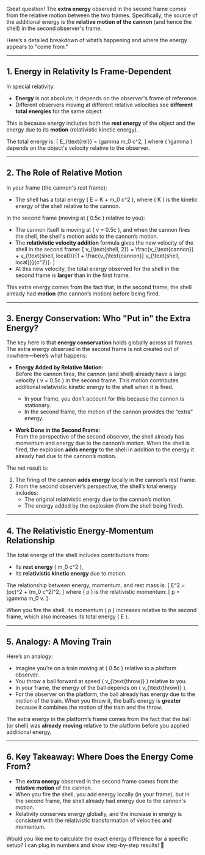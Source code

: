 Great question! The **extra energy** observed in the second frame comes from the relative motion between the two frames. Specifically, the source of the additional energy is the **relative motion of the cannon** (and hence the shell) in the second observer's frame.

Here’s a detailed breakdown of what’s happening and where the energy appears to "come from."

---

## **1. Energy in Relativity Is Frame-Dependent**
In special relativity:
- **Energy** is not absolute; it depends on the observer's frame of reference.
- Different observers moving at different relative velocities see **different total energies** for the same object.

This is because energy includes both the **rest energy** of the object and the energy due to its **motion** (relativistic kinetic energy).

The total energy is:
\[
E_{\text{rel}} = \gamma m_0 c^2,
\]
where \( \gamma \) depends on the object's velocity relative to the observer.

---

## **2. The Role of Relative Motion**
In your frame (the cannon's rest frame):
- The shell has a total energy \( E = K + m_0 c^2 \), where \( K \) is the kinetic energy of the shell relative to the cannon.

In the second frame (moving at \( 0.5c \) relative to you):
- The cannon itself is moving at \( v = 0.5c \), and when the cannon fires the shell, the shell's motion adds to the cannon’s motion.
- The **relativistic velocity addition** formula gives the new velocity of the shell in the second frame:
   \[
   v_{\text{shell, 2}} = \frac{v_{\text{cannon}} + v_{\text{shell, local}}}{1 + \frac{v_{\text{cannon}} v_{\text{shell, local}}}{c^2}}.
   \]
- At this new velocity, the total energy observed for the shell in the second frame is **larger** than in the first frame.

This extra energy comes from the fact that, in the second frame, the shell already had **motion** (the cannon’s motion) before being fired.

---

## **3. Energy Conservation: Who "Put in" the Extra Energy?**
The key here is that **energy conservation** holds globally across all frames. The extra energy observed in the second frame is not created out of nowhere—here’s what happens:

- **Energy Added by Relative Motion**:  
   Before the cannon fires, the cannon (and shell) already have a large velocity \( v = 0.5c \) in the second frame. This motion contributes additional relativistic kinetic energy to the shell when it is fired.
   - In your frame, you don’t account for this because the cannon is stationary.
   - In the second frame, the motion of the cannon provides the “extra” energy.

- **Work Done in the Second Frame**:  
   From the perspective of the second observer, the shell already has momentum and energy due to the cannon’s motion. When the shell is fired, the explosion **adds energy** to the shell in addition to the energy it already had due to the cannon’s motion.

The net result is:
1. The firing of the cannon **adds energy** locally in the cannon’s rest frame.
2. From the second observer’s perspective, the shell’s total energy includes:
   - The original relativistic energy due to the cannon’s motion.
   - The energy added by the explosion (from the shell being fired).

---

## **4. The Relativistic Energy-Momentum Relationship**
The total energy of the shell includes contributions from:
- Its **rest energy** \( m_0 c^2 \),
- Its **relativistic kinetic energy** due to motion.

The relationship between energy, momentum, and rest mass is:
\[
E^2 = (pc)^2 + (m_0 c^2)^2,
\]
where \( p \) is the relativistic momentum:
\[
p = \gamma m_0 v.
\]

When you fire the shell, its momentum \( p \) increases relative to the second frame, which also increases its total energy \( E \).

---

## **5. Analogy: A Moving Train**
Here’s an analogy:
- Imagine you’re on a train moving at \( 0.5c \) relative to a platform observer.
- You throw a ball forward at speed \( v_{\text{throw}} \) relative to you.
- In your frame, the energy of the ball depends on \( v_{\text{throw}} \).
- For the observer on the platform, the ball already has energy due to the motion of the train. When you throw it, the ball’s energy is **greater** because it combines the motion of the train and the throw.

The extra energy in the platform’s frame comes from the fact that the ball (or shell) was **already moving** relative to the platform before you applied additional energy.

---

## **6. Key Takeaway: Where Does the Energy Come From?**
- The **extra energy** observed in the second frame comes from the **relative motion** of the cannon.
- When you fire the shell, you add energy locally (in your frame), but in the second frame, the shell already had energy due to the cannon's motion.
- Relativity conserves energy globally, and the increase in energy is consistent with the relativistic transformation of velocities and momentum.

Would you like me to calculate the exact energy difference for a specific setup? I can plug in numbers and show step-by-step results! 🚀

